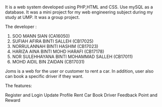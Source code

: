 It is a web system developed using PHP,HTML and CSS. Use mySQL as a database. It was a mini project for my web engineering subject during my study at UMP. It was a group project. 

The developer :
1. SOO MANN SIAN (CA16050)
2. SUFIAH AFIRA BINTI SALLEH (CB17025)
3. NORRULANNAH BINTI HASHIM (CB17023)
4. HARIZA AINA BINTI MOHD HARAFI (CB17178)
5. NOR SULEHHAYANA BINTI MOHAMMAD SALLEH (CB17011)
6. MOHD AIDIL BIN ZAIDAN (CB17031)

Joms is a web for the user or customer to rent a car. In addition, user also can book a specific driver if they want. 

The features:

Register and Login
Update Profile
Rent Car
Book Driver
Feedback 
Point and Reward
